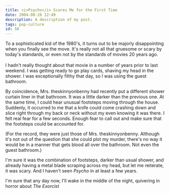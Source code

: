 ```yaml
---
title: <i>Psycho</i> Scares Me for the First Time
date: 2004-08-26 12:49
description: A description of my post.
tags: pop-culture
id: 58
---
```

To a sophisticated kid of the 1980's, it turns out to be majorly disappointing when you finally see the move.  It's really not all that gruesome or scary by today's standards, or even not by the standards of movies 20 years ago.
<span class="spanEndPreview">&nbsp;</span><br /><br />I hadn't really thought about that movie in a number of years prior to last weekend.  I was getting ready to go play cards, shaving my head in the shower.  I was exceptionally filthy that day, so I was using the guest bathroom.

By coincidence, Mrs. theskinnyonbenny had recently put a different shower curtain liner in that bathroom.  It was a little darker than the previous one.  At the same time, I could hear unusual footsteps moving through the house.  Suddenly, it occurred to me that a knife could come crashing down and slice right through my back or neck without my even knowing it was there.  I felt real fear for a few seconds.  Enough fear to call out and make sure that the footsteps could be accounted for.

(For the record, they were just those of Mrs. theskinnyonbenny.  Although it's not out of the question that she could plot my murder, there's no way it would be in a manner that gets blood all over the bathroom.  Not even the guest bathroom.)

I'm sure it was the combination of footsteps, darker than usual shower, and already having a metal blade scraping across my head, but let me reiterate, it was scary.  And I haven't seen <i>Psycho</i> in at least a few years.

I'm sure that any day now, I'll wake in the middle of the night, quivering in horror about <i>The Exorcist</i>


